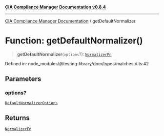 [**CIA Compliance Manager Documentation v0.8.4**](../README.md)

***

[CIA Compliance Manager Documentation](../globals.md) / getDefaultNormalizer

# Function: getDefaultNormalizer()

> **getDefaultNormalizer**(`options`?): [`NormalizerFn`](../type-aliases/NormalizerFn.md)

Defined in: node\_modules/@testing-library/dom/types/matches.d.ts:42

## Parameters

### options?

[`DefaultNormalizerOptions`](../interfaces/DefaultNormalizerOptions.md)

## Returns

[`NormalizerFn`](../type-aliases/NormalizerFn.md)

